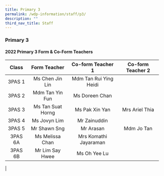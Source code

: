 ```yaml
---
title: Primary 3
permalink: /wdp-information/staff/p3/
description: ""
third_nav_title: Staff
---
```

### **Primary 3**

#### **2022 Primary 3 Form & Co-Form Teachers**

| Class | Form Teacher | Co-form Teacher 1 | Co-form Teacher 2 |
|:---:|:---:|:---:|:---:|
| 3PAS 1 | Ms Chen Jin Lin | Mdm Tan Rui Ying Heidi |   |
| 3PAS 2 | Mdm Tan Yin Fun | Ms Doreen Chan |   |
| 3PAS 3 | Ms Tan Suat Horng | Ms Pak Xin Yan | Mrs Ariel Thia |
| 3PAS 4 | Ms Jovyn Lim | Mr Zainuddin |   |
| 3PAS 5 | Mr Shawn Sng | Mr Arasan | Mdm Jo Tan |
| 3PAS 6A | Ms Melissa Chan | Mrs Komathi Jayaraman |   |
| 3PAS 6B | Mr Lim Say Hwee | Ms Oh Yee Lu |   |
|